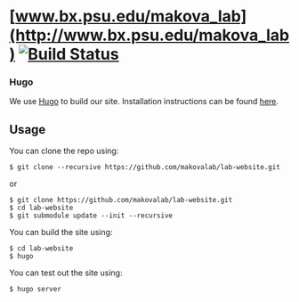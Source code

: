 [www.bx.psu.edu/makova_lab](http://www.bx.psu.edu/makova_lab) [![Build Status](https://travis-ci.org/makovalab/lab-website.svg?branch=master)](https://travis-ci.org/makovalab/lab-website)
===

### Hugo

We use [Hugo](https://gohugo.io/) to build our site.  Installation instructions can be found [here](https://gohugo.io/getting-started/installing/).

## Usage

You can clone the repo using:

```
$ git clone --recursive https://github.com/makovalab/lab-website.git
```

or

```
$ git clone https://github.com/makovalab/lab-website.git
$ cd lab-website
$ git submodule update --init --recursive
```

You can build the site using:

```
$ cd lab-website
$ hugo
```

You can test out the site using:

```
$ hugo server
```

